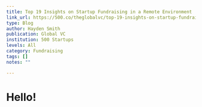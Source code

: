 ```yaml
---
title: Top 19 Insights on Startup Fundraising in a Remote Environment
link_url: https://500.co/theglobalvc/top-19-insights-on-startup-fundraising-in-a-remote-environment
type: Blog
author: Hayden Smith
publication: Global VC
institution: 500 Startups
levels: All
category: Fundraising
tags: []
notes: ""

---
```


# Hello!
